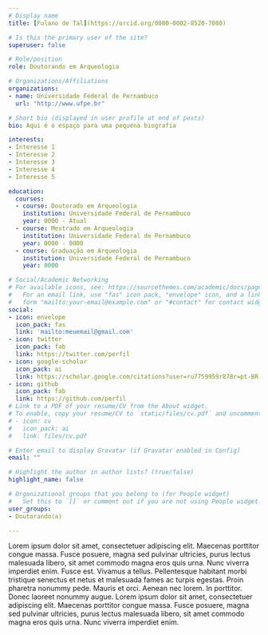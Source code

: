 ```yaml
---
# Display name
title: [Fulano de Tal](https://orcid.org/0000-0002-8520-7080)

# Is this the primary user of the site?
superuser: false

# Role/position
role: Doutorando em Arqueologia

# Organizations/Affiliations
organizations:
- name: Universidade Federal de Pernambuco
  url: "http://www.ufpe.br"

# Short bio (displayed in user profile at end of posts)
bio: Aqui é o espaço para uma pequena biografia

interests:
- Interesse 1
- Interesse 2
- Interesse 3
- Interesse 4
- Interesse 5

education:
  courses:
  - course: Doutorado em Arqueologia
    institution: Universidade Federal de Pernambuco
    year: 0000 - Atual
  - course: Mestrado em Arqueologia
    institution: Universidade Federal de Pernambuco
    year: 0000 - 0000
  - course: Graduação em Arqueologia
    institution: Universidade Federal de Pernambuco
    year: 0000

# Social/Academic Networking
# For available icons, see: https://sourcethemes.com/academic/docs/page-builder/#icons
#   For an email link, use "fas" icon pack, "envelope" icon, and a link in the
#   form "mailto:your-email@example.com" or "#contact" for contact widget.
social:
- icon: envelope
  icon_pack: fas
  link: 'mailto:meuemail@gmail.com'
- icon: twitter
  icon_pack: fab
  link: https://twitter.com/perfil
- icon: google-scholar
  icon_pack: ai
  link: https://scholar.google.com/citations?user=ru7759959r878r=pt-BR
- icon: github
  icon_pack: fab
  link: https://github.com/perfil
# Link to a PDF of your resume/CV from the About widget.
# To enable, copy your resume/CV to `static/files/cv.pdf` and uncomment the lines below.
# - icon: cv
#   icon_pack: ai
#   link: files/cv.pdf

# Enter email to display Gravatar (if Gravatar enabled in Config)
email: ""

# Highlight the author in author lists? (true/false)
highlight_name: false

# Organizational groups that you belong to (for People widget)
#   Set this to `[]` or comment out if you are not using People widget.
user_groups:
- Doutorando(a)

---
```


Lorem ipsum dolor sit amet, consectetuer adipiscing elit. Maecenas porttitor congue massa. Fusce posuere, magna sed pulvinar ultricies, purus lectus malesuada libero, sit amet commodo magna eros quis urna. Nunc viverra imperdiet enim. Fusce est. Vivamus a tellus. Pellentesque habitant morbi tristique senectus et netus et malesuada fames ac turpis egestas. Proin pharetra nonummy pede. Mauris et orci. Aenean nec lorem. In porttitor. Donec laoreet nonummy augue. Lorem ipsum dolor sit amet, consectetuer adipiscing elit. Maecenas porttitor congue massa. Fusce posuere, magna sed pulvinar ultricies, purus lectus malesuada libero, sit amet commodo magna eros quis urna. Nunc viverra imperdiet enim.


